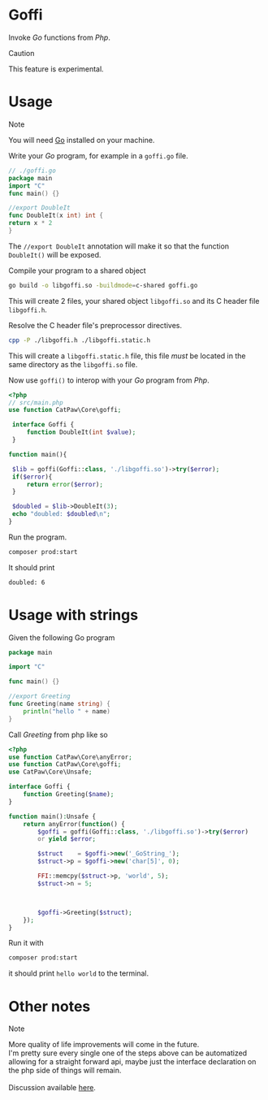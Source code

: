 # Goffi

Invoke _Go_ functions from _Php_.

> [!CAUTION]
> This feature is experimental.


# Usage

> [!NOTE]
> You will need [Go](https://go.dev/) installed on your machine.

Write your _Go_ program, for example in a `goffi.go` file.

```go
// ./goffi.go
package main
import "C"
func main() {}

//export DoubleIt
func DoubleIt(x int) int {
return x * 2
}
```

The `//export DoubleIt` annotation will make it so that the function `DoubleIt()` will be exposed.

Compile your program to a shared object
```sh
go build -o libgoffi.so -buildmode=c-shared goffi.go
```
This will create 2 files, your shared object `libgoffi.so` and its C header file `libgoffi.h`.

Resolve the C header file's preprocessor directives.
```sh
cpp -P ./libgoffi.h ./libgoffi.static.h
```
This will create a `libgoffi.static.h` file, this file _must_ be located in the same directory as the `libgoffi.so` file.

Now use `goffi()` to interop with your _Go_ program from _Php_.

```php
<?php
// src/main.php
use function CatPaw\Core\goffi;

 interface Goffi {
     function DoubleIt(int $value);
 }

function main(){

 $lib = goffi(Goffi::class, './libgoffi.so')->try($error);
 if($error){
     return error($error);
 }

 $doubled = $lib->DoubleIt(3);
 echo "doubled: $doubled\n";
}
```

Run the program.

```sh
composer prod:start
```

It should print

```sh
doubled: 6
```

# Usage with strings

Given the following Go program

```go
package main

import "C"

func main() {}

//export Greeting
func Greeting(name string) {
    println("hello " + name)
}
```
Call _Greeting_ from php like so

```php
<?php
use function CatPaw\Core\anyError;
use function CatPaw\Core\goffi;
use CatPaw\Core\Unsafe;

interface Goffi {
    function Greeting($name);
}

function main():Unsafe {
    return anyError(function() {
        $goffi = goffi(Goffi::class, './libgoffi.so')->try($error)
        or yield $error;

        $struct    = $goffi->new('_GoString_');
        $struct->p = $goffi->new('char[5]', 0);

        FFI::memcpy($struct->p, 'world', 5);
        $struct->n = 5;



        $goffi->Greeting($struct);
    });
}
```

Run it with
```sh
composer prod:start
```
it should print `hello world` to the terminal.


# Other notes

> [!NOTE]
> More quality of life improvements will come in the future.\
> I'm pretty sure every single one of the steps above can be automatized allowing for a straight forward api,
> maybe just the interface declaration on the php side of things will remain.\
> \
> Discussion available [here](https://github.com/tncrazvan/catpaw/discussions/3).
